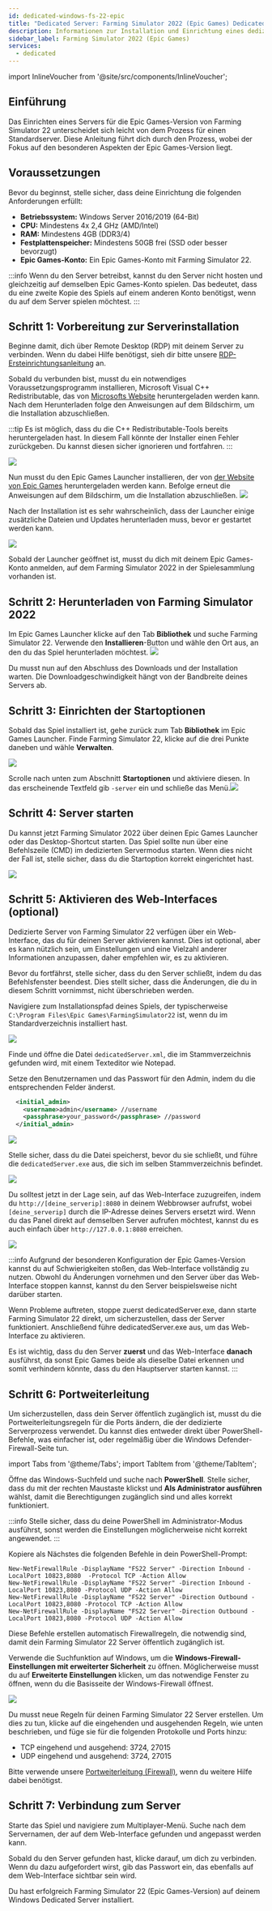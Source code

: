 ```yaml
---
id: dedicated-windows-fs-22-epic
title: "Dedicated Server: Farming Simulator 2022 (Epic Games) Dedicated Server Einrichtung"
description: Informationen zur Installation und Einrichtung eines dedizierten Servers für Farming Simulator 2022 für die Epic Games-Version auf deinem Windows VPS von ZAP-Hosting - ZAP-Hosting.com Dokumentation
sidebar_label: Farming Simulator 2022 (Epic Games)
services:
  - dedicated
---
```


import InlineVoucher from '@site/src/components/InlineVoucher';

## Einführung

Das Einrichten eines Servers für die Epic Games-Version von Farming Simulator 22 unterscheidet sich leicht von dem Prozess für einen Standardserver. Diese Anleitung führt dich durch den Prozess, wobei der Fokus auf den besonderen Aspekten der Epic Games-Version liegt.

<InlineVoucher />

## Voraussetzungen

Bevor du beginnst, stelle sicher, dass deine Einrichtung die folgenden Anforderungen erfüllt:

- **Betriebssystem:** Windows Server 2016/2019 (64-Bit)
- **CPU:** Mindestens 4x 2,4 GHz (AMD/Intel)
- **RAM:** Mindestens 4GB (DDR3/4)
- **Festplattenspeicher:** Mindestens 50GB frei (SSD oder besser bevorzugt)
- **Epic Games-Konto:** Ein Epic Games-Konto mit Farming Simulator 22.

:::info
Wenn du den Server betreibst, kannst du den Server nicht hosten und gleichzeitig auf demselben Epic Games-Konto spielen. Das bedeutet, dass du eine zweite Kopie des Spiels auf einem anderen Konto benötigst, wenn du auf dem Server spielen möchtest.
:::

## Schritt 1: Vorbereitung zur Serverinstallation

Beginne damit, dich über Remote Desktop (RDP) mit deinem Server zu verbinden. Wenn du dabei Hilfe benötigst, sieh dir bitte unsere [RDP-Ersteinrichtungsanleitung](https://zap-hosting.com/guides/docs/vserver-windows-userdp/) an.

Sobald du verbunden bist, musst du ein notwendiges Voraussetzungsprogramm installieren, Microsoft Visual C++ Redistributable, das von [Microsofts Website](https://learn.microsoft.com/de-DE/cpp/windows/latest-supported-vc-redist?view=msvc-170) heruntergeladen werden kann. Nach dem Herunterladen folge den Anweisungen auf dem Bildschirm, um die Installation abzuschließen.

:::tip
Es ist möglich, dass du die C++ Redistributable-Tools bereits heruntergeladen hast. In diesem Fall könnte der Installer einen Fehler zurückgeben. Du kannst diesen sicher ignorieren und fortfahren.
:::

![](https://screensaver01.zap-hosting.com/index.php/s/2z4YTqFbXiEX2EL/preview)

Nun musst du den Epic Games Launcher installieren, der von [der Website von Epic Games](https://store.epicgames.com/de-DE/download) heruntergeladen werden kann. Befolge erneut die Anweisungen auf dem Bildschirm, um die Installation abzuschließen.
![](https://screensaver01.zap-hosting.com/index.php/s/WmifDEnZYfoGc26/preview)

Nach der Installation ist es sehr wahrscheinlich, dass der Launcher einige zusätzliche Dateien und Updates herunterladen muss, bevor er gestartet werden kann.

![](https://screensaver01.zap-hosting.com/index.php/s/Bzya5Tzj8sY7RY2/preview)

Sobald der Launcher geöffnet ist, musst du dich mit deinem Epic Games-Konto anmelden, auf dem Farming Simulator 2022 in der Spielesammlung vorhanden ist.

## Schritt 2: Herunterladen von Farming Simulator 2022 

Im Epic Games Launcher klicke auf den Tab **Bibliothek** und suche Farming Simulator 22. Verwende den **Installieren**-Button und wähle den Ort aus, an den du das Spiel herunterladen möchtest.
![](https://screensaver01.zap-hosting.com/index.php/s/g8tjpNfJoB47dwf/preview)

Du musst nun auf den Abschluss des Downloads und der Installation warten. Die Downloadgeschwindigkeit hängt von der Bandbreite deines Servers ab.



## Schritt 3: Einrichten der Startoptionen

Sobald das Spiel installiert ist, gehe zurück zum Tab **Bibliothek** im Epic Games Launcher. Finde Farming Simulator 22, klicke auf die drei Punkte daneben und wähle **Verwalten**.


![](https://screensaver01.zap-hosting.com/index.php/s/NjwctFFxyN7rK8y/preview)

Scrolle nach unten zum Abschnitt **Startoptionen** und aktiviere diesen. In das erscheinende Textfeld gib `-server` ein und schließe das Menü.![](https://screensaver01.zap-hosting.com/index.php/s/zJQzPtMtZo6XoGf/preview)

## Schritt 4: Server starten

Du kannst jetzt Farming Simulator 2022 über deinen Epic Games Launcher oder das Desktop-Shortcut starten. Das Spiel sollte nun über eine Befehlszeile (CMD) im dedizierten Servermodus starten. Wenn dies nicht der Fall ist, stelle sicher, dass du die Startoption korrekt eingerichtet hast.

![](https://screensaver01.zap-hosting.com/index.php/s/Bf5LX72LWNwSFib/preview)

## Schritt 5: Aktivieren des Web-Interfaces (optional)

Dedizierte Server von Farming Simulator 22 verfügen über ein Web-Interface, das du für deinen Server aktivieren kannst. Dies ist optional, aber es kann nützlich sein, um Einstellungen und eine Vielzahl anderer Informationen anzupassen, daher empfehlen wir, es zu aktivieren. 

Bevor du fortfährst, stelle sicher, dass du den Server schließt, indem du das Befehlsfenster beendest. Dies stellt sicher, dass die Änderungen, die du in diesem Schritt vornimmst, nicht überschrieben werden.

Navigiere zum Installationspfad deines Spiels, der typischerweise `C:\Program Files\Epic Games\FarmingSimulator22` ist, wenn du im Standardverzeichnis installiert hast.

![](https://screensaver01.zap-hosting.com/index.php/s/yoqHoDAFZFkP2Ps/preview)

Finde und öffne die Datei `dedicatedServer.xml`, die im Stammverzeichnis gefunden wird, mit einem Texteditor wie Notepad.

Setze den Benutzernamen und das Passwort für den Admin, indem du die entsprechenden Felder änderst.
```xml
  <initial_admin>
    <username>admin</username> //username
    <passphrase>your_password</passphrase> //password
  </initial_admin>
```

![](https://screensaver01.zap-hosting.com/index.php/s/gks4Pswpyc3Wcix/preview)

Stelle sicher, dass du die Datei speicherst, bevor du sie schließt, und führe die `dedicatedServer.exe` aus, die sich im selben Stammverzeichnis befindet.

![](https://screensaver01.zap-hosting.com/index.php/s/KjNeS5E8BLEgnnH/preview)

Du solltest jetzt in der Lage sein, auf das Web-Interface zuzugreifen, indem du `http://[deine_serverip]:8080` in deinem Webbrowser aufrufst, wobei `[deine_serverip]` durch die IP-Adresse deines Servers ersetzt wird. Wenn du das Panel direkt auf demselben Server aufrufen möchtest, kannst du es auch einfach über `http://127.0.0.1:8080` erreichen.

![](https://screensaver01.zap-hosting.com/index.php/s/FzaJyAdBtym4jGH/preview)

:::info 
Aufgrund der besonderen Konfiguration der Epic Games-Version kannst du auf Schwierigkeiten stoßen, das Web-Interface vollständig zu nutzen. Obwohl du Änderungen vornehmen und den Server über das Web-Interface stoppen kannst, kannst du den Server beispielsweise nicht darüber starten. 

Wenn Probleme auftreten, stoppe zuerst dedicatedServer.exe, dann starte Farming Simulator 22 direkt, um sicherzustellen, dass der Server funktioniert. Anschließend führe dedicatedServer.exe aus, um das Web-Interface zu aktivieren.

Es ist wichtig, dass du den Server **zuerst** und das Web-Interface **danach** ausführst, da sonst Epic Games beide als dieselbe Datei erkennen und somit verhindern könnte, dass du den Hauptserver starten kannst.
:::



## Schritt 6: Portweiterleitung 

Um sicherzustellen, dass dein Server öffentlich zugänglich ist, musst du die Portweiterleitungsregeln für die Ports ändern, die der dedizierte Serverprozess verwendet. Du kannst dies entweder direkt über PowerShell-Befehle, was einfacher ist, oder regelmäßig über die Windows Defender-Firewall-Seite tun.

import Tabs from '@theme/Tabs';
import TabItem from '@theme/TabItem';

<Tabs>
<TabItem value="powershell" label="Via Powershell" default>

Öffne das Windows-Suchfeld und suche nach **PowerShell**. Stelle sicher, dass du mit der rechten Maustaste klickst und **Als Administrator ausführen** wählst, damit die Berechtigungen zugänglich sind und alles korrekt funktioniert.

:::info
Stelle sicher, dass du deine PowerShell im Administrator-Modus ausführst, sonst werden die Einstellungen möglicherweise nicht korrekt angewendet.
:::

Kopiere als Nächstes die folgenden Befehle in dein PowerShell-Prompt:
```
New-NetFirewallRule -DisplayName "FS22 Server" -Direction Inbound -LocalPort 10823,8080  -Protocol TCP -Action Allow
New-NetFirewallRule -DisplayName "FS22 Server" -Direction Inbound -LocalPort 10823,8080 -Protocol UDP -Action Allow
New-NetFirewallRule -DisplayName "FS22 Server" -Direction Outbound -LocalPort 10823,8080 -Protocol TCP -Action Allow
New-NetFirewallRule -DisplayName "FS22 Server" -Direction Outbound -LocalPort 10823,8080 -Protocol UDP -Action Allow
```

Diese Befehle erstellen automatisch Firewallregeln, die notwendig sind, damit dein Farming Simulator 22 Server öffentlich zugänglich ist.

</TabItem>

<TabItem value="windefender" label="Via Windows Defender">

Verwende die Suchfunktion auf Windows, um die **Windows-Firewall-Einstellungen mit erweiterter Sicherheit** zu öffnen. Möglicherweise musst du auf **Erweiterte Einstellungen** klicken, um das notwendige Fenster zu öffnen, wenn du die Basisseite der Windows-Firewall öffnest.

![](https://github.com/zaphosting/docs/assets/42719082/5fb9f943-7e51-4d8f-9df4-2f5ff60857d3)

Du musst neue Regeln für deinen Farming Simulator 22 Server erstellen. Um dies zu tun, klicke auf die eingehenden und ausgehenden Regeln, wie unten beschrieben, und füge sie für die folgenden Protokolle und Ports hinzu: 

- TCP eingehend und ausgehend: 3724, 27015 
- UDP eingehend und ausgehend: 3724, 27015 

Bitte verwende unsere [Portweiterleitung (Firewall)](vserver-windows-port.md), wenn du weitere Hilfe dabei benötigst.

</TabItem>
</Tabs>

## Schritt 7: Verbindung zum Server 

Starte das Spiel und navigiere zum Multiplayer-Menü. Suche nach dem Servernamen, der auf dem Web-Interface gefunden und angepasst werden kann. 

Sobald du den Server gefunden hast, klicke darauf, um dich zu verbinden. Wenn du dazu aufgefordert wirst, gib das Passwort ein, das ebenfalls auf dem Web-Interface sichtbar sein wird. 

Du hast erfolgreich Farming Simulator 22 (Epic Games-Version) auf deinem Windows Dedicated Server installiert.
